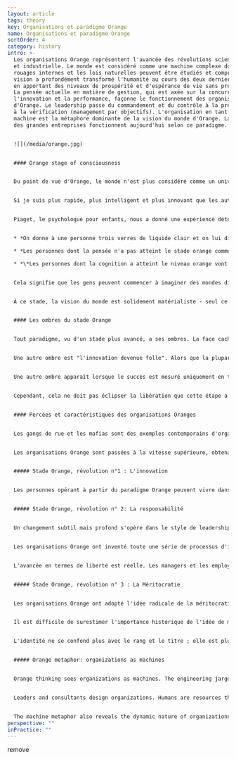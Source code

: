 ```yaml
---
layout: article
tags: theory
key: Organisations et paradigme Orange
name: Organisations et paradigme Orange
sortOrder: 4
category: history
intro: >-
  Les organisations Orange représentent l'avancée des révolutions scientifique
  et industrielle. Le monde est considéré comme une machine complexe dont les
  rouages internes et les lois naturelles peuvent être étudiés et compris. Cette
  vision a profondément transformé l'humanité au cours des deux derniers siècles
  en apportant des niveaux de prospérité et d'espérance de vie sans précédent.
  La pensée actuelle en matière de gestion, qui est axée sur la concurrence,
  l'innovation et la performance, façonne le fonctionnement des organisations
  d'Orange. Le leadership passe du commandement et du contrôle à la prévision et
  à la vérification (management par objectifs). L'organisation en tant que
  machine est la métaphore dominante de la vision du monde d'Orange. La plupart
  des grandes entreprises fonctionnent aujourd'hui selon ce paradigme.


  ![](/media/orange.jpg)


  #### Orange stage of consciousness


  Du point de vue d'Orange, le monde n'est plus considéré comme un univers fixe régi par des règles immuables, mais comme une machine complexe dont les rouages internes et les lois naturelles peuvent être étudiés et compris.


  Si je suis plus rapide, plus intelligent et plus innovant que les autres dans la compréhension et la manipulation du monde, alors j'obtiendrai plus de succès, de richesse, de parts de marché ou tout ce que je désire. .


  Piaget, le psychologue pour enfants, nous a donné une expérience déterminante pour la pensée cognitive d'Orange : 


  * *On donne à une personne trois verres de liquide clair et on lui dit qu'elle peut les mélanger de manière à obtenir une couleur jaune.*

  * *Les personnes dont la pensée n'a pas atteint le stade orange commenceront simplement à mélanger les liquides au hasard.*

  * *\*Les personnes dont la cognition a atteint le niveau orange vont d'abord se faire une idée générale du fait qu'il faut essayer le verre A avec le verre B, puis A avec C, puis B avec C et ainsi de suite. Ils essaieront toutes les différentes combinaisons une par une.*


  Cela signifie que les gens peuvent commencer à imaginer des mondes différents. Les expressions "et si" et "comme si" peuvent être saisies pour la première fois. Toutes sortes de possibilités idéalistes s'ouvrent. Grâce à cette capacité cognitive, on peut remettre en question l'autorité, les normes de groupe et le statu quo hérité. La cognition orange a ouvert les vannes de la recherche scientifique, de l'innovation et de l'esprit d'entreprise.


  À ce stade, la vision du monde est solidement matérialiste - seul ce qui peut être vu et touché est réel. La vision orange du monde se méfie de toute forme de spiritualité et de transcendance, car il est difficile de croire à quelque chose qui ne peut être prouvé ou observé de manière empirique. Dans ce monde matériel, le plus est généralement considéré comme le mieux.


  #### Les ombres du stade Orange


  Tout paradigme, vu d'un stade plus avancé, a ses ombres. La face cachée du paradigme Orange est difficile à ignorer : l'avidité des entreprises, le court-termisme politique, l'excès de levier, la surconsommation et l'exploitation irréfléchie des ressources et des écosystèmes de la planète.


  Une autre ombre est "l'innovation devenue folle". Alors que la plupart de nos besoins fondamentaux sont satisfaits, les entreprises tentent de plus en plus de créer des besoins, alimentant l'illusion que plus de choses nous rendront heureux et entiers.


  Une autre ombre apparaît lorsque le succès est mesuré uniquement en termes d'argent et de reconnaissance. Lorsque la croissance et les résultats financiers sont tout ce qui compte, et que la seule vie réussie est celle qui atteint le sommet, les gens éprouvent souvent un sentiment de vide dans leur vie.


  Cependant, cela ne doit pas éclipser la libération que cette étape a apportée. Le fait de pouvoir remettre en question l'autorité nous a permis de nous engager, pour la première fois, dans la recherche de la vérité, indépendamment du dogme religieux ou de l'autorité politique. Nous sommes devenus capables de remettre en question et de sortir de la condition dans laquelle nous sommes nés ; nous sommes capables de nous libérer des pensées et des comportements que le sexe et la classe sociale nous auraient imposés dans le passé.


  #### Percées et caractéristiques des organisations Oranges


  Les gangs de rue et les mafias sont des exemples contemporains d'organisations Rouge. L'Église catholique, l'armée et le système scolaire public sont des archétypes d'organisations Ambre. Les entreprises mondiales modernes sont l'incarnation des organisations Orange. En termes de résultats, les organisations Ambre dépassent tout ce que les organisations rouges peuvent même envisager.


  Les organisations Orange sont passées à la vitesse supérieure, obtenant des résultats d'une ampleur entièrement nouvelle, grâce à trois autres percées : l'innovation, la responsabilité et la méritocratie.


  ##### Stade Orange, révolution n°1 : L'innovation


  Les personnes opérant à partir du paradigme Orange peuvent vivre dans un monde de possibilités ; ce qui n'est pas encore, pourrait être un jour. Ils peuvent remettre en question le statu quo et formuler des moyens de l'améliorer. Il n'est pas surprenant que les dirigeants des organisations Orange ne se lassent pas de dire que le changement et l'innovation ne sont pas des menaces, mais des opportunités. Les organisations Orange conservent une pyramide hiérarchique, mais créent des départements tels que la R&D, le marketing et la gestion des produits pour encourager et permettre l'innovation. Des équipes de projet et des équipes interfonctionnelles se réunissent pour aborder les problèmes et les questions sous un angle nouveau.


  ##### Stade Orange, révolution n° 2: La responsabilité


  Un changement subtil mais profond s'opère dans le style de leadership et de management. Le commandement et le contrôle ambiants deviennent la prédiction et la vérification Orange. Afin d'innover plus souvent et plus rapidement que les autres, il devient un avantage concurrentiel d'exploiter l'intelligence de nombreux cerveaux dans l'organisation. Un plus grand nombre de personnes au sein de l'organisation disposent d'une marge de manœuvre et sont habilitées à réfléchir et à prendre des décisions, en toute confiance.


  Les organisations Orange ont inventé toute une série de processus d'incitation pour motiver les employés à atteindre les objectifs fixés, notamment l'évaluation des performances, les systèmes de primes, les prix de qualité et les options d'achat d'actions. Pour faire simple, là où Ambre s'appuyait sur des bâtons, Orange a inventé des carottes.


  L'avancée en termes de liberté est réelle. Les managers et les employés ont la possibilité d'exercer leur créativité et leur talent et ont la latitude de déterminer comment ils veulent atteindre leurs objectifs. Dans la pratique, la peur de l'échec pousse souvent les managers à garder le contrôle plutôt qu'à déléguer, perdant ainsi les avantages de la répartition des responsabilités.


  ##### Stade Orange, révolution n° 3 : La Méritocratie


  Les organisations Orange ont adopté l'idée radicale de la méritocratie. En principe, tout le monde peut gravir les échelons, et personne ne doit être confiné à son poste. Le garçon du courrier peut devenir PDG, même s'il s'agit d'une fille ou d'un membre d'une minorité. Orange a donné naissance aux ressources humaines modernes et à une série de processus et de pratiques, notamment l'évaluation des performances, les systèmes d'incitation, la planification des ressources, la gestion des talents, la formation au leadership et la planification de la relève.


  Il est difficile de surestimer l'importance historique de l'idée de méritocratie. Les gens assument désormais la responsabilité de la gestion de leur carrière et s'attendent à changer de poste tous les quelques années, soit au sein de l'organisation, soit en dehors si nécessaire.


  L'identité ne se confond plus avec le rang et le titre ; elle est plutôt synonyme de notre besoin d'être considéré comme compétent, performant et prêt pour la prochaine promotion.


  ##### Orange metaphor: organizations as machines


  Orange thinking sees organizations as machines. The engineering jargon we use to talk about organizations reveals how deeply we hold this metaphor. We talk about units and layers, inputs and outputs, efficiency and effectiveness, pulling the lever and moving the needle, accelerating and hitting the brakes, scoping problems and scaling solutions, information flows and bottlenecks, re-engineering and downsizing.


  Leaders and consultants design organizations. Humans are resources that must be carefully aligned on the chart, rather like cogs in a machine. Changes must be planned and mapped out in blueprints, then carefully implemented according to plan. If some of the machinery functions below the expected rhythm, it’s probably time for a “soft” intervention―the occasional team-building―like injecting oil to grease the wheels.


  The machine metaphor also reveals the dynamic nature of organizations in Orange (as compared to Amber, where we think of organizations as rigid, unchanging sets of rules and hierarchies). There is room for energy, creativity, and innovation. At the same time, the metaphor of the machine indicates that these organizations, however much they brim with activity, can still feel lifeless and soulless.
perspective: ""
inPractice: ""
---
```

remove